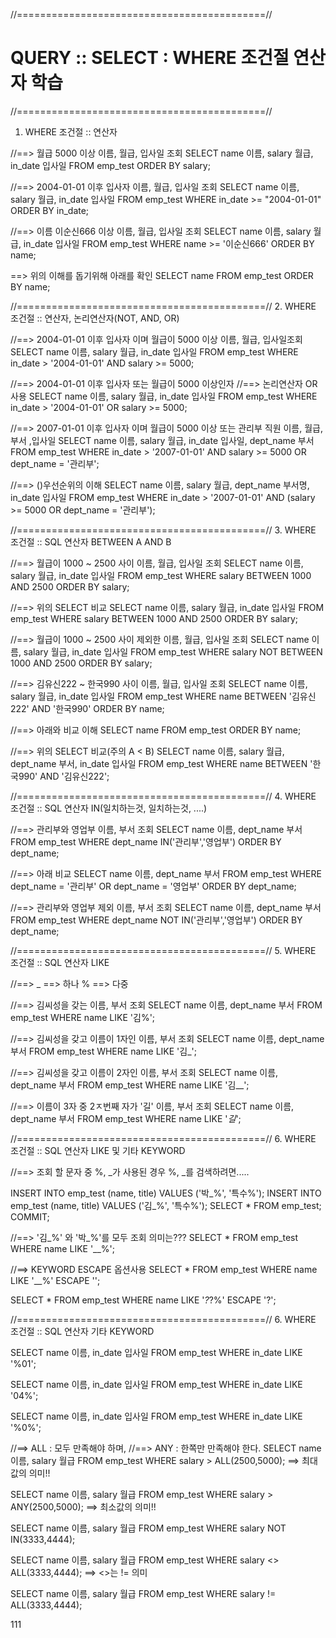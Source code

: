 //===========================================//
# QUERY :: SELECT : WHERE 조건절 연산자 학습
//===========================================//
1. WHERE 조건절 :: 연산자

//==> 월급 5000 이상 이름, 월급, 입사일 조회
SELECT
name 이름, salary 월급, in_date 입사일
FROM emp_test
ORDER BY salary;

//==> 2004-01-01 이후 입사자 이름, 월급, 입사일 조회
SELECT
name 이름, salary 월급, in_date 입사일
FROM emp_test
WHERE in_date >= "2004-01-01"
ORDER BY in_date;

//==> 이름 이순신666 이상 이름, 월급, 입사일 조회
SELECT
name 이름, salary 월급, in_date 입사일
FROM emp_test
WHERE name >= '이순신666'
ORDER BY name;

==> 위의 이해를 돕기위해 아래를 확인
SELECT name FROM emp_test ORDER BY name;


//===========================================//
2. WHERE 조건절 :: 연산자, 논리연산자(NOT, AND, OR)

//==> 2004-01-01 이후 입사자 이며 월급이 5000 이상 이름, 월급, 입사일조회
SELECT
name 이름, salary 월급, in_date 입사일
FROM emp_test
WHERE in_date > '2004-01-01' AND salary >= 5000;

//==> 2004-01-01 이후 입사자 또는 월급이 5000 이상인자 //==> 논리연산자 OR 사용
SELECT
name 이름, salary 월급, in_date 입사일
FROM emp_test
WHERE in_date > '2004-01-01' OR salary >= 5000;

//==> 2007-01-01 이후 입사자 이며 월급이 5000 이상 또는 관리부 직원 이름, 월급, 부서 ,입사일
SELECT
name 이름, salary 월급, in_date 입사일, dept_name 부서
FROM emp_test
WHERE in_date > '2007-01-01' AND salary >= 5000 OR dept_name = '관리부';

//==> ()우선순위의 이해
SELECT
name 이름, salary 월급, dept_name 부서명, in_date 입사일
FROM emp_test
WHERE in_date > '2007-01-01' AND (salary >= 5000 OR dept_name = '관리부');

//===========================================//
3. WHERE 조건절 :: SQL 연산자 BETWEEN A AND B

//==> 월급이 1000 ~ 2500 사이 이름, 월급, 입사일 조회
SELECT
name 이름, salary 월급, in_date 입사일
FROM emp_test
WHERE salary BETWEEN 1000 AND 2500
ORDER BY salary;

//==> 위의 SELECT 비교
SELECT
name 이름, salary 월급, in_date 입사일
FROM emp_test
WHERE salary BETWEEN 1000 AND 2500
ORDER BY salary;

//==> 월급이 1000 ~ 2500 사이 제외한 이름, 월급, 입사일 조회
SELECT
name 이름, salary 월급, in_date 입사일
FROM emp_test
WHERE salary NOT BETWEEN 1000 AND 2500
ORDER BY salary;


//==> 김유신222 ~ 한국990 사이 이름, 월급, 입사일 조회
SELECT
name 이름, salary 월급, in_date 입사일
FROM emp_test
WHERE name BETWEEN '김유신222' AND '한국990'
ORDER BY name;

//==> 아래와 비교 이해
SELECT name FROM emp_test ORDER BY name;

//==> 위의 SELECT 비교(주의 A < B)
SELECT
name 이름, salary 월급, dept_name 부서, in_date 입사일
FROM emp_test
WHERE name BETWEEN '한국990' AND '김유신222';


//===========================================//
4. WHERE 조건절 :: SQL 연산자 IN(일치하는것, 일치하는것, ....)

//==> 관리부와 영업부 이름, 부서 조회
SELECT
name 이름, dept_name 부서
FROM emp_test
WHERE dept_name IN('관리부','영업부')
ORDER BY dept_name;

//==> 아래 비교
SELECT
name 이름, dept_name 부서
FROM emp_test
WHERE dept_name = '관리부' OR dept_name = '영업부'
ORDER BY dept_name;

//==> 관리부와 영업부 제외 이름, 부서 조회
SELECT
name 이름, dept_name 부서
FROM emp_test
WHERE dept_name NOT IN('관리부','영업부')
ORDER BY dept_name;


//===========================================//
5. WHERE 조건절 :: SQL 연산자 LIKE

//==> _ ==> 하나    % ==> 다중

//==> 김씨성을 갖는 이름, 부서 조회
SELECT
name 이름, dept_name 부서
FROM emp_test
WHERE name LIKE '김%';

//==> 김씨성을 갖고 이름이 1자인 이름, 부서 조회
SELECT
name 이름, dept_name 부서
FROM emp_test
WHERE name LIKE '김_';

//==> 김씨성을 갖고 이름이 2자인 이름, 부서 조회
SELECT
name 이름, dept_name 부서
FROM emp_test
WHERE name LIKE '김__';

//==> 이름이 3자 중 2ㅈ번째 자가 '길' 이름, 부서 조회
SELECT
name 이름, dept_name 부서
FROM emp_test
WHERE name LIKE '_길_';


//===========================================//
6. WHERE 조건절 :: SQL 연산자 LIKE 및 기타 KEYWORD

//==> 조회 할 문자 중 %, _가 사용된 경우 %, _를 검색하려면.....

INSERT INTO emp_test (name, title) VALUES ('박_%', '특수%');
INSERT INTO emp_test (name, title) VALUES ('김_%', '특수%');
SELECT * FROM emp_test;
COMMIT;

//==> '김_%' 와 '박_%'를 모두 조회 의미는???
SELECT
*
FROM emp_test
WHERE name LIKE '__%';

//==> KEYWORD ESCAPE 옵션사용
SELECT
*
FROM emp_test
WHERE name LIKE '_\_\%' ESCAPE '\';

SELECT
*
FROM emp_test
WHERE name LIKE '_?_?%' ESCAPE '?';


//===========================================//
6. WHERE 조건절 :: SQL 연산자 기타 KEYWORD

SELECT
name 이름, in_date 입사일
FROM emp_test
WHERE in_date LIKE '%01';

SELECT
name 이름, in_date 입사일
FROM emp_test
WHERE in_date LIKE '04%';

SELECT
name 이름, in_date 입사일
FROM emp_test
WHERE in_date LIKE '%0%';

//==> ALL : 모두 만족해야 하며,
//==> ANY : 한쪽만 만족해야 한다.
SELECT
name 이름, salary 월급
FROM emp_test
WHERE salary > ALL(2500,5000);  ==> 최대값의 의미!!

SELECT
name 이름, salary 월급
FROM emp_test
WHERE salary > ANY(2500,5000);  ==> 최소값의 의미!!

SELECT
name 이름, salary 월급
FROM emp_test
WHERE salary NOT IN(3333,4444);

SELECT
name 이름, salary 월급
FROM emp_test
WHERE salary <> ALL(3333,4444); ==> <>는 != 의미

SELECT
name 이름, salary 월급
FROM emp_test
WHERE salary != ALL(3333,4444);

111
